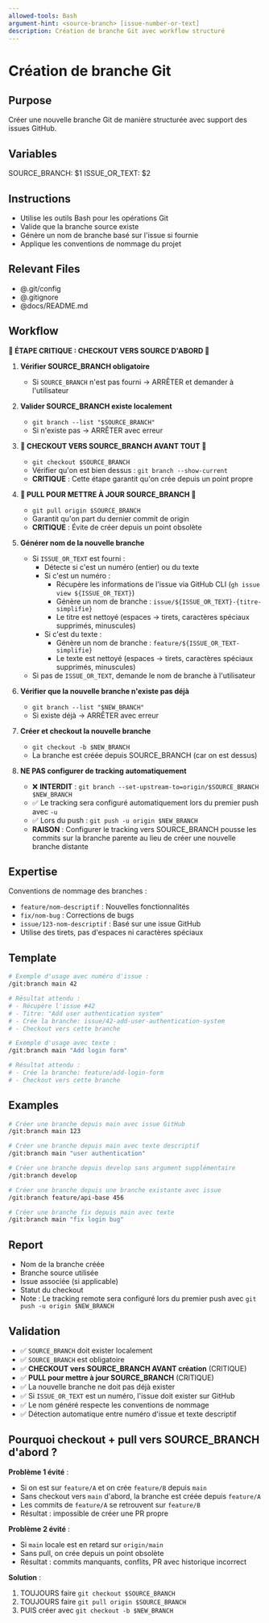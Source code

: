 ```yaml
---
allowed-tools: Bash
argument-hint: <source-branch> [issue-number-or-text]
description: Création de branche Git avec workflow structuré
---
```


# Création de branche Git

## Purpose
Créer une nouvelle branche Git de manière structurée avec support des issues GitHub.

## Variables
SOURCE_BRANCH: $1
ISSUE_OR_TEXT: $2

## Instructions
- Utilise les outils Bash pour les opérations Git
- Valide que la branche source existe
- Génère un nom de branche basé sur l'issue si fournie
- Applique les conventions de nommage du projet

## Relevant Files
- @.git/config
- @.gitignore
- @docs/README.md

## Workflow

**🚨 ÉTAPE CRITIQUE : CHECKOUT VERS SOURCE D'ABORD 🚨**

1. **Vérifier SOURCE_BRANCH obligatoire**
   - Si `SOURCE_BRANCH` n'est pas fourni → ARRÊTER et demander à l'utilisateur

2. **Valider SOURCE_BRANCH existe localement**
   - `git branch --list "$SOURCE_BRANCH"`
   - Si n'existe pas → ARRÊTER avec erreur

3. **🔴 CHECKOUT VERS SOURCE_BRANCH AVANT TOUT 🔴**
   - `git checkout $SOURCE_BRANCH`
   - Vérifier qu'on est bien dessus : `git branch --show-current`
   - **CRITIQUE** : Cette étape garantit qu'on crée depuis un point propre

4. **🔴 PULL POUR METTRE À JOUR SOURCE_BRANCH 🔴**
   - `git pull origin $SOURCE_BRANCH`
   - Garantit qu'on part du dernier commit de origin
   - **CRITIQUE** : Évite de créer depuis un point obsolète

5. **Générer nom de la nouvelle branche**
   - Si `ISSUE_OR_TEXT` est fourni :
     - Détecte si c'est un numéro (entier) ou du texte
     - Si c'est un numéro :
       - Récupère les informations de l'issue via GitHub CLI (`gh issue view ${ISSUE_OR_TEXT}`)
       - Génère un nom de branche : `issue/${ISSUE_OR_TEXT}-{titre-simplifie}`
       - Le titre est nettoyé (espaces -> tirets, caractères spéciaux supprimés, minuscules)
     - Si c'est du texte :
       - Génère un nom de branche : `feature/${ISSUE_OR_TEXT-simplifie}`
       - Le texte est nettoyé (espaces -> tirets, caractères spéciaux supprimés, minuscules)
   - Si pas de `ISSUE_OR_TEXT`, demande le nom de branche à l'utilisateur

6. **Vérifier que la nouvelle branche n'existe pas déjà**
   - `git branch --list "$NEW_BRANCH"`
   - Si existe déjà → ARRÊTER avec erreur

7. **Créer et checkout la nouvelle branche**
   - `git checkout -b $NEW_BRANCH`
   - La branche est créée depuis SOURCE_BRANCH (car on est dessus)

8. **NE PAS configurer de tracking automatiquement**
   - ❌ **INTERDIT** : `git branch --set-upstream-to=origin/$SOURCE_BRANCH $NEW_BRANCH`
   - ✅ Le tracking sera configuré automatiquement lors du premier push avec `-u`
   - ✅ Lors du push : `git push -u origin $NEW_BRANCH`
   - **RAISON** : Configurer le tracking vers SOURCE_BRANCH pousse les commits sur la branche parente au lieu de créer une nouvelle branche distante

## Expertise
Conventions de nommage des branches :
- `feature/nom-descriptif` : Nouvelles fonctionnalités
- `fix/nom-bug` : Corrections de bugs
- `issue/123-nom-descriptif` : Basé sur une issue GitHub
- Utilise des tirets, pas d'espaces ni caractères spéciaux

## Template
```bash
# Exemple d'usage avec numéro d'issue :
/git:branch main 42

# Résultat attendu :
# - Récupère l'issue #42
# - Titre: "Add user authentication system"
# - Crée la branche: issue/42-add-user-authentication-system
# - Checkout vers cette branche

# Exemple d'usage avec texte :
/git:branch main "Add login form"

# Résultat attendu :
# - Crée la branche: feature/add-login-form
# - Checkout vers cette branche
```

## Examples
```bash
# Créer une branche depuis main avec issue GitHub
/git:branch main 123

# Créer une branche depuis main avec texte descriptif
/git:branch main "user authentication"

# Créer une branche depuis develop sans argument supplémentaire
/git:branch develop

# Créer une branche depuis une branche existante avec issue
/git:branch feature/api-base 456

# Créer une branche fix depuis main avec texte
/git:branch main "fix login bug"
```

## Report
- Nom de la branche créée
- Branche source utilisée
- Issue associée (si applicable)
- Statut du checkout
- Note : Le tracking remote sera configuré lors du premier push avec `git push -u origin $NEW_BRANCH`

## Validation
- ✅ `SOURCE_BRANCH` doit exister localement
- ✅ `SOURCE_BRANCH` est obligatoire
- ✅ **CHECKOUT vers SOURCE_BRANCH AVANT création** (CRITIQUE)
- ✅ **PULL pour mettre à jour SOURCE_BRANCH** (CRITIQUE)
- ✅ La nouvelle branche ne doit pas déjà exister
- ✅ Si `ISSUE_OR_TEXT` est un numéro, l'issue doit exister sur GitHub
- ✅ Le nom généré respecte les conventions de nommage
- ✅ Détection automatique entre numéro d'issue et texte descriptif

## Pourquoi checkout + pull vers SOURCE_BRANCH d'abord ?

**Problème 1 évité** :
- Si on est sur `feature/A` et on crée `feature/B` depuis `main`
- Sans checkout vers `main` d'abord, la branche est créée depuis `feature/A`
- Les commits de `feature/A` se retrouvent sur `feature/B`
- Résultat : impossible de créer une PR propre

**Problème 2 évité** :
- Si `main` locale est en retard sur `origin/main`
- Sans pull, on crée depuis un point obsolète
- Résultat : commits manquants, conflits, PR avec historique incorrect

**Solution** :
1. TOUJOURS faire `git checkout $SOURCE_BRANCH`
2. TOUJOURS faire `git pull origin $SOURCE_BRANCH`
3. PUIS créer avec `git checkout -b $NEW_BRANCH`
